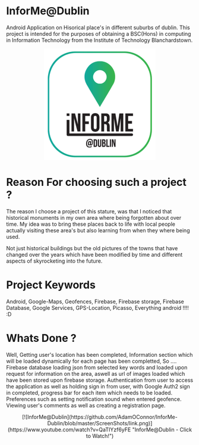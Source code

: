 # InforMe@Dublin

Android Application on Hisorical place's in different suburbs of dublin. This project is intended for the purposes of obtaining a
BSC(Hons) in computing in Information Technology from the Institute of Technology Blanchardstown.

<p align="center">
  <img src=https://github.com/AdamOConnor/InforMe-Dublin/blob/master/InforMe%40Dublin/app/src/main/res/drawable-hdpi/informe_dublin_transparent.png height=300 width= 300/>
</p>

# Reason For choosing such a project ?

The reason I choose a project of this stature, was that I noticed that historical monuments in my own area where being forgotten about over time. My idea was to bring these places back to life with local people actually visiting these area's but also learning from when they where being used.

Not just historical buildings but the old pictures of the towns that have changed over the years which have been modified by time and different aspects of skyrocketing into the future.

# Project Keywords

Android, Google-Maps, Geofences, Firebase, Firebase storage, Firebase Database, Google Services, GPS-Location, Picasso, Everything android !!!! :D

# Whats Done ?

Well, Getting user's location has been completed, Information section which will be loaded dynamically for each page has been completted, So .... Firebase database loading json from selected key words and loaded upon request for information on the area, aswell as url of images loaded which have been stored upon firebase storage. Authentication from user to access the application as well as holding sign in from user, with Google Auth2 sign in completed, progress bar for each item which needs to be loaded. Preferences such as setting notification sound when entered geofence. Viewing user's comments as well as creating a registration page.

<p align="center">
  [![InforMe@Dublin](https://github.com/AdamOConnor/InforMe-Dublin/blob/master/ScreenShots/link.png)](https://www.youtube.com/watch?v=QaTIYzf6yFE "InforMe@Dublin - Click to Watch!")
</p>
